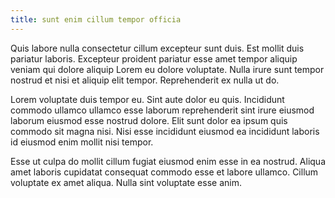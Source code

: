 ```yaml
---
title: sunt enim cillum tempor officia
---
```


Quis labore nulla consectetur cillum excepteur sunt duis. Est mollit duis pariatur laboris. Excepteur proident pariatur esse amet tempor aliquip veniam qui dolore aliquip Lorem eu dolore voluptate. Nulla irure sunt tempor nostrud et nisi et aliquip elit tempor. Reprehenderit ex nulla ut do.

Lorem voluptate duis tempor eu. Sint aute dolor eu quis. Incididunt commodo ullamco ullamco esse laborum reprehenderit sint irure eiusmod laborum eiusmod esse nostrud dolore. Elit sunt dolor ea ipsum quis commodo sit magna nisi. Nisi esse incididunt eiusmod ea incididunt laboris id eiusmod enim mollit nisi tempor.

Esse ut culpa do mollit cillum fugiat eiusmod enim esse in ea nostrud. Aliqua amet laboris cupidatat consequat commodo esse et labore ullamco. Cillum voluptate ex amet aliqua. Nulla sint voluptate esse anim.